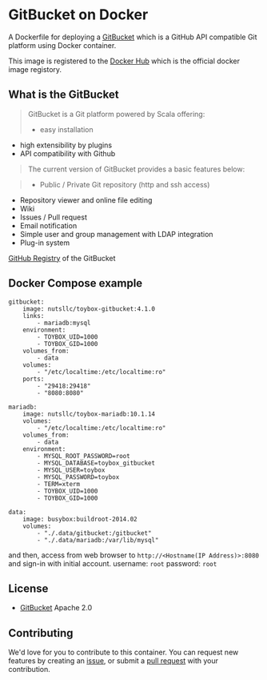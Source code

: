# GitBucket on Docker

A Dockerfile for deploying a [GitBucket](https://github.com/gitbucket/gitbucket) which is a GitHub API compatible Git platform using Docker container.

This image is registered to the [Docker Hub](https://hub.docker.com/r/nutsllc/toybox-gitbucket/) which is the official docker image registory.

## What is the GitBucket

>GitBucket is a Git platform powered by Scala offering:
>
>* easy installation
* high extensibility by plugins
* API compatibility with Github

>The current version of GitBucket provides a basic features below:

>* Public / Private Git repository (http and ssh access)
* Repository viewer and online file editing
* Wiki
* Issues / Pull request
* Email notification
* Simple user and group management with LDAP integration
* Plug-in system

[GitHub Registry](https://github.com/gitbucket/gitbucket) of the GitBucket 

## Docker Compose example

```
gitbucket:
    image: nutsllc/toybox-gitbucket:4.1.0
    links:
        - mariadb:mysql
    environment:
        - TOYBOX_UID=1000
        - TOYBOX_GID=1000
    volumes_from:
        - data
    volumes:
        - "/etc/localtime:/etc/localtime:ro"
    ports:
        - "29418:29418"
        - "8080:8080"

mariadb:
    image: nutsllc/toybox-mariadb:10.1.14
    volumes:
        - "/etc/localtime:/etc/localtime:ro"
    volumes_from:
        - data
    environment:
        - MYSQL_ROOT_PASSWORD=root
        - MYSQL_DATABASE=toybox_gitbucket
        - MYSQL_USER=toybox
        - MYSQL_PASSWORD=toybox
        - TERM=xterm
        - TOYBOX_UID=1000
        - TOYBOX_GID=1000

data:
    image: busybox:buildroot-2014.02
    volumes:
        - "./.data/gitbucket:/gitbucket"
        - "./.data/mariadb:/var/lib/mysql"
```

and then, access from web browser to ``http://<Hostname(IP Address)>:8080`` and sign-in with initial account. username: ``root`` password: ``root``

## License

* [GitBucket](https://github.com/gitbucket/gitbucket) Apache 2.0

## Contributing

We'd love for you to contribute to this container. You can request new features by creating an [issue](https://github.com/nutsllc/toybox-gitbucket/issues), or submit a [pull request](https://github.com/nutsllc/toybox-gitbucket/pulls) with your contribution.